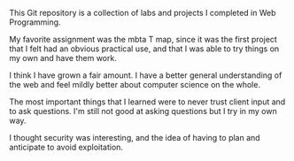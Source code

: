This Git repository is a collection of labs and projects I completed in Web Programming.

My favorite assignment was the mbta T map, since it was the first project that I felt had an obvious practical use, and that I was able to try things on my own and have them work.

I think I have grown a fair amount. I have a better general understanding of the web and feel mildly better about computer science on the whole.

The most important things that I learned were to never trust client input and to ask questions. I'm still not good at asking questions but I try in my own way. 

I thought security was interesting, and the idea of having to plan and anticipate to avoid exploitation.